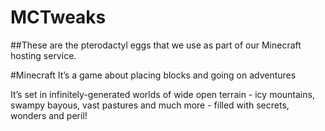 # MCTweaks
##These are the pterodactyl eggs that we use as part of our Minecraft hosting service.


#Minecraft
It’s a game about placing blocks and going on adventures

It’s set in infinitely-generated worlds of wide open terrain - icy mountains, swampy bayous, vast pastures and much more - filled with secrets, wonders and peril!